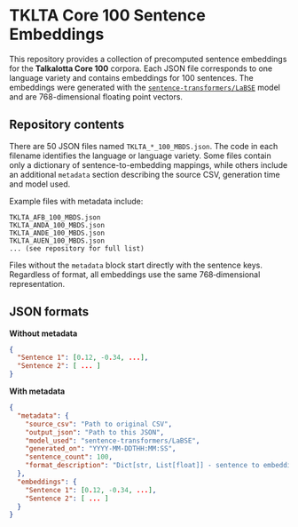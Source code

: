 # TKLTA Core 100 Sentence Embeddings

This repository provides a collection of precomputed sentence embeddings for the **Talkalotta Core 100** corpora.  Each JSON file corresponds to one language variety and contains embeddings for 100 sentences.  The embeddings were generated with the [`sentence-transformers/LaBSE`](https://huggingface.co/sentence-transformers/LaBSE) model and are 768-dimensional floating point vectors.

## Repository contents

There are 50 JSON files named `TKLTA_*_100_MBDS.json`.  The code in each filename identifies the language or language variety.  Some files contain only a dictionary of sentence-to-embedding mappings, while others include an additional `metadata` section describing the source CSV, generation time and model used.

Example files with metadata include:

```
TKLTA_AFB_100_MBDS.json
TKLTA_ANDA_100_MBDS.json
TKLTA_ANDE_100_MBDS.json
TKLTA_AUEN_100_MBDS.json
... (see repository for full list)
```

Files without the `metadata` block start directly with the sentence keys.  Regardless of format, all embeddings use the same 768‑dimensional representation.

## JSON formats

**Without metadata**
```json
{
  "Sentence 1": [0.12, -0.34, ...],
  "Sentence 2": [ ... ]
}
```

**With metadata**
```json
{
  "metadata": {
    "source_csv": "Path to original CSV",
    "output_json": "Path to this JSON",
    "model_used": "sentence-transformers/LaBSE",
    "generated_on": "YYYY-MM-DDTHH:MM:SS",
    "sentence_count": 100,
    "format_description": "Dict[str, List[float]] - sentence to embedding mapping"
  },
  "embeddings": {
    "Sentence 1": [0.12, -0.34, ...],
    "Sentence 2": [ ... ]
  }
}
```
